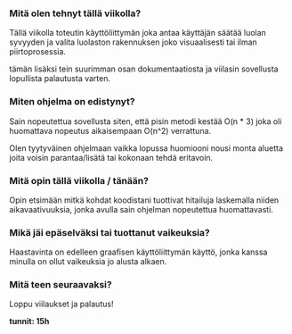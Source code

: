 ### Mitä olen tehnyt tällä viikolla?
Tällä viikolla toteutin käyttöliittymän joka antaa käyttäjän säätää luolan syvyyden ja valita luolaston rakennuksen joko 
visuaalisesti tai ilman piirtoprosessia.

tämän lisäksi tein suurimman osan dokumentaatiosta ja viilasin sovellusta lopullista palautusta varten.

### Miten ohjelma on edistynyt?
Sain nopeutettua sovellusta siten, että pisin metodi kestää O(n * 3) joka oli huomattava nopeutus aikaisempaan O(n^2) 
verrattuna.

Olen tyytyväinen ohjelmaan vaikka lopussa huomiooni nousi monta aluetta joita voisin parantaa/lisätä tai kokonaan tehdä eritavoin.

### Mitä opin tällä viikolla / tänään?
Opin etsimään mitkä kohdat koodistani tuottivat hitailuja laskemalla niiden aikavaativuuksia, jonka avulla sain ohjelman nopeutettua huomattavasti.

### Mikä jäi epäselväksi tai tuottanut vaikeuksia?
Haastavinta on edelleen graafisen käyttöliittymän käyttö, jonka kanssa minulla on ollut vaikeuksia jo alusta alkaen.

### Mitä teen seuraavaksi?
Loppu viilaukset ja palautus!

**tunnit: 15h**
